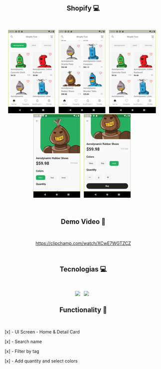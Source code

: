 <h2 align="center">Shopify 💻</h2>
<br>
<p align='center'>
    <img width="150" src="https://github.com/vihangel/shopify/blob/develop/assets/demo/Screenshot_1668554495.png" />&nbsp;&nbsp;
    <img width="150" src="https://github.com/vihangel/shopify/blob/develop/assets/demo/Screenshot_1668554498.png" />&nbsp;&nbsp;
    <img width="150" src="https://github.com/vihangel/shopify/blob/develop/assets/demo/Screenshot_1668554514.png" />&nbsp;&nbsp;
    <img width="150" src="https://github.com/vihangel/shopify/blob/develop/assets/demo/Screenshot_1668555582.png" />&nbsp;&nbsp;
    <img width="150" src="https://github.com/vihangel/shopify/blob/develop/assets/demo/Screenshot_1668555617.png" />&nbsp;&nbsp;
</p>
<br>
<h2 align="center">Demo Video 📲</h2>
<br>
<p align='center'>
<a href="https://clipchamp.com/watch/XCwE7WGTZCZ">https://clipchamp.com/watch/XCwE7WGTZCZ</a>
</p>
<br>
<h2 align="center">Tecnologias 💻</h2>
<br>
<p align='center'>
    <img src="https://img.shields.io/badge/Dart-0175C2?style=for-the-badge&logo=dart&logoColor=white" />&nbsp;&nbsp;
    <img src="https://img.shields.io/badge/Flutter-02569B?style=for-the-badge&logo=flutter&logoColor=white" />&nbsp;&nbsp;
</p>
<h2 align="center">Functionality 🔬</h2>
<br>

[x] - UI Screen - Home & Detail Card

[x] - Search name

[x] - Filter by tag

[x] - Add quantity and select colors
